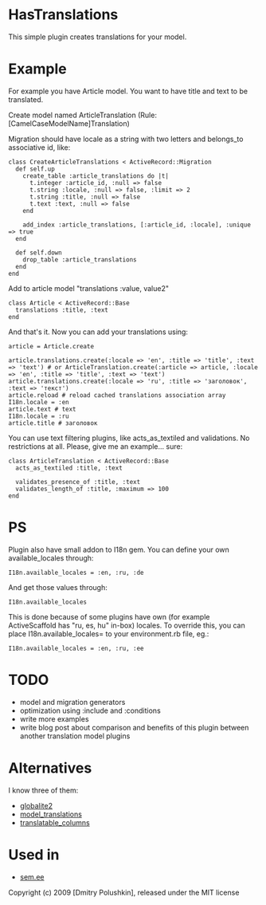 HasTranslations
===============

This simple plugin creates translations for your model.


Example
=======

For example you have Article model. You want to have title and text to be translated.

Create model named ArticleTranslation (Rule: [CamelCaseModelName]Translation)

Migration should have locale as a string with two letters and belongs_to associative id, like:

    class CreateArticleTranslations < ActiveRecord::Migration
      def self.up
        create_table :article_translations do |t|
          t.integer :article_id, :null => false
          t.string :locale, :null => false, :limit => 2
          t.string :title, :null => false
          t.text :text, :null => false
        end

        add_index :article_translations, [:article_id, :locale], :unique => true
      end

      def self.down
        drop_table :article_translations
      end
    end

Add to article model "translations :value, value2"

    class Article < ActiveRecord::Base
      translations :title, :text
    end

And that's it. Now you can add your translations using:

    article = Article.create

    article.translations.create(:locale => 'en', :title => 'title', :text => 'text') # or ArticleTranslation.create(:article => article, :locale => 'en', :title => 'title', :text => 'text')
    article.translations.create(:locale => 'ru', :title => 'заголовок', :text => 'текст')
    article.reload # reload cached translations association array
    I18n.locale = :en
    article.text # text
    I18n.locale = :ru
    article.title # заголовок

You can use text filtering plugins, like acts_as_textiled and validations.
No restrictions at all. Please, give me an example... sure:


    class ArticleTranslation < ActiveRecord::Base
      acts_as_textiled :title, :text

      validates_presence_of :title, :text
      validates_length_of :title, :maximum => 100
    end

PS
==

Plugin also have small addon to I18n gem. You can define your own available_locales through:

    I18n.available_locales = :en, :ru, :de

And get those values through:

    I18n.available_locales

This is done because of some plugins have own (for example ActiveScaffold has "ru, es, hu" in-box) locales. To override this, you can place I18n.available_locales= to your environment.rb file, eg.:

    I18n.available_locales = :en, :ru, :ee

TODO
====

* model and migration generators
* optimization using :include and :conditions
* write more examples
* write blog post about comparison and benefits of this plugin between another translation model plugins


Alternatives
============

I know three of them:

* [globalite2](http://github.com/joshmh/globalize2)
* [model_translations](http://github.com/janne/model_translations)
* [translatable_columns](http://github.com/iain/translatable_columns)


Used in
=======

* [sem.ee](http://sem.ee)


Copyright (c) 2009 [Dmitry Polushkin], released under the MIT license
